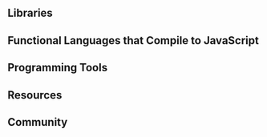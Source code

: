 ## Libraries


## Functional Languages that Compile to JavaScript


## Programming Tools


## Resources


## Community

